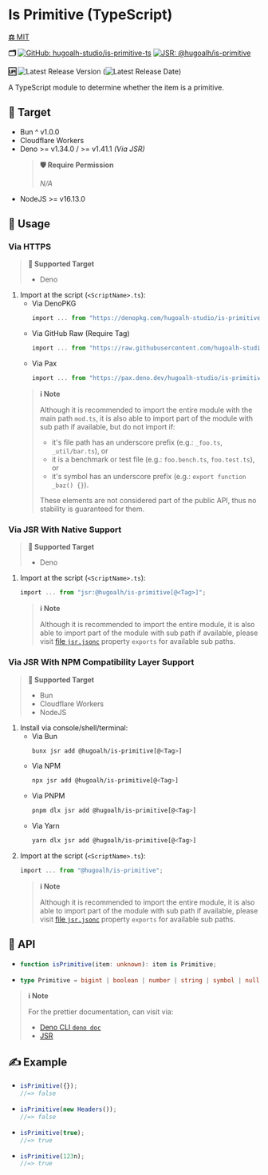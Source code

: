 # Is Primitive (TypeScript)

[**⚖️** MIT](./LICENSE.md)

**🗂️**
[![GitHub: hugoalh-studio/is-primitive-ts](https://img.shields.io/badge/hugoalh--studio/is--primitive--ts-181717?logo=github&logoColor=ffffff&style=flat "GitHub: hugoalh-studio/is-primitive-ts")](https://github.com/hugoalh-studio/is-primitive-ts)
[![JSR: @hugoalh/is-primitive](https://img.shields.io/badge/JSR-@hugoalh/is--primitive-F7DF1E?labelColor=F7DF1E&logoColor=000000&style=flat "JSR: @hugoalh/is-primitive")](https://jsr.io/@hugoalh/is-primitive)

**🆙** ![Latest Release Version](https://img.shields.io/github/release/hugoalh-studio/is-primitive-ts?sort=semver&color=2187C0&label=&style=flat "Latest Release Version") (![Latest Release Date](https://img.shields.io/github/release-date/hugoalh-studio/is-primitive-ts?color=2187C0&label=&style=flat "Latest Release Date"))

A TypeScript module to determine whether the item is a primitive.

## 🎯 Target

- Bun ^ v1.0.0
- Cloudflare Workers
- Deno >= v1.34.0 / >= v1.41.1 *(Via JSR)*
  > **🛡️ Require Permission**
  >
  > *N/A*
- NodeJS >= v16.13.0

## 🔰 Usage

### Via HTTPS

> **🎯 Supported Target**
>
> - Deno

1. Import at the script (`<ScriptName>.ts`):
    - Via DenoPKG
      ```ts
      import ... from "https://denopkg.com/hugoalh-studio/is-primitive-ts[@<Tag>]/mod.ts";
      ```
    - Via GitHub Raw (Require Tag)
      ```ts
      import ... from "https://raw.githubusercontent.com/hugoalh-studio/is-primitive-ts/<Tag>/mod.ts";
      ```
    - Via Pax
      ```ts
      import ... from "https://pax.deno.dev/hugoalh-studio/is-primitive-ts[@<Tag>]/mod.ts";
      ```
    > **ℹ️ Note**
    >
    > Although it is recommended to import the entire module with the main path `mod.ts`, it is also able to import part of the module with sub path if available, but do not import if:
    >
    > - it's file path has an underscore prefix (e.g.: `_foo.ts`, `_util/bar.ts`), or
    > - it is a benchmark or test file (e.g.: `foo.bench.ts`, `foo.test.ts`), or
    > - it's symbol has an underscore prefix (e.g.: `export function _baz() {}`).
    >
    > These elements are not considered part of the public API, thus no stability is guaranteed for them.

### Via JSR With Native Support

> **🎯 Supported Target**
>
> - Deno

1. Import at the script (`<ScriptName>.ts`):
    ```ts
    import ... from "jsr:@hugoalh/is-primitive[@<Tag>]";
    ```
    > **ℹ️ Note**
    >
    > Although it is recommended to import the entire module, it is also able to import part of the module with sub path if available, please visit [file `jsr.jsonc`](./jsr.jsonc) property `exports` for available sub paths.

### Via JSR With NPM Compatibility Layer Support

> **🎯 Supported Target**
>
> - Bun
> - Cloudflare Workers
> - NodeJS

1. Install via console/shell/terminal:
    - Via Bun
      ```sh
      bunx jsr add @hugoalh/is-primitive[@<Tag>]
      ```
    - Via NPM
      ```sh
      npx jsr add @hugoalh/is-primitive[@<Tag>]
      ```
    - Via PNPM
      ```sh
      pnpm dlx jsr add @hugoalh/is-primitive[@<Tag>]
      ```
    - Via Yarn
      ```sh
      yarn dlx jsr add @hugoalh/is-primitive[@<Tag>]
      ```
2. Import at the script (`<ScriptName>.ts`):
    ```ts
    import ... from "@hugoalh/is-primitive";
    ```
    > **ℹ️ Note**
    >
    > Although it is recommended to import the entire module, it is also able to import part of the module with sub path if available, please visit [file `jsr.jsonc`](./jsr.jsonc) property `exports` for available sub paths.

## 🧩 API

- ```ts
  function isPrimitive(item: unknown): item is Primitive;
  ```
- ```ts
  type Primitive = bigint | boolean | number | string | symbol | null | undefined;
  ```

> **ℹ️ Note**
>
> For the prettier documentation, can visit via:
>
> - [Deno CLI `deno doc`](https://deno.land/manual/tools/documentation_generator)
> - [JSR](https://jsr.io/@hugoalh/is-primitive)

## ✍️ Example

- ```ts
  isPrimitive({});
  //=> false
  ```
- ```ts
  isPrimitive(new Headers());
  //=> false
  ```
- ```ts
  isPrimitive(true);
  //=> true
  ```
- ```ts
  isPrimitive(123n);
  //=> true
  ```
